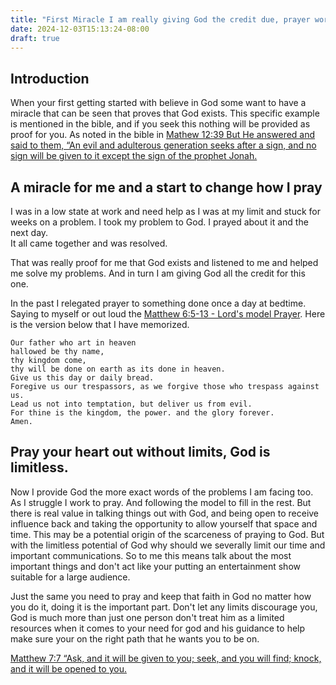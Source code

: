 ```yaml
---
title: "First Miracle I am really giving God the credit due, prayer works"
date: 2024-12-03T15:13:24-08:00
draft: true
---
```

## Introduction 
When your first getting started with believe in God some want to have a miracle that can be seen that proves that God exists. This specific example is mentioned in the bible, and if you seek this nothing will be provided as proof for you. As noted in the bible in  [Mathew 12:39 But He answered and said to them, “An evil and adulterous generation seeks after a sign, and no sign will be given to it except the sign of the prophet Jonah.](https://www.biblegateway.com/passage/?search=mathew%2012%3A39&version=NKJV)

## A miracle for me and a start to change how I pray

I was in a low state at work and need help as I was at my limit and stuck for weeks on a problem. I took my problem to God. I prayed about it and the next day.  
It all came together and was resolved. 

That was really proof for me that God exists and listened to me and helped me solve my problems. And in turn I am giving God all the credit for this one.

In the past I relegated prayer to something done once a day at bedtime. Saying to myself or out loud the [Matthew 6:5-13 - Lord's model Prayer](https://www.biblegateway.com/passage/?search=Matthew%206%3A5-13&version=NKJV). Here is the version below that I have memorized.

    Our father who art in heaven
    hallowed be thy name,
    thy kingdom come,
    thy will be done on earth as its done in heaven.
    Give us this day or daily bread.
    Foregive us our trespassors, as we forgive those who trespass against us.
    Lead us not into temptation, but deliver us from evil.
    For thine is the kingdom, the power. and the glory forever.
    Amen.


## Pray your heart out without limits, God is limitless.

Now I provide God the more exact words of the problems I am facing too. As I struggle I work to pray. And following the model to fill in the rest. But there is real value in talking things out with God, and being open to receive influence back and taking the opportunity to allow yourself that space and time. This may be a potential origin of the scarceness of praying to God. But with the limitless potential of God why should we severally limit our time and important communications. So to me this means talk about the most important things and don't act like your putting an entertainment show suitable for a large audience.

Just the same you need to pray and keep that faith in God no matter how you do it, doing it is the important part. Don't let any limits discourage you, God is much more than just one person don't treat him as a limited resources when it comes to your need for god and his guidance to help make sure your on the right path that he wants you to be on.

[Matthew 7:7 “Ask, and it will be given to you; seek, and you will find; knock, and it will be opened to you.](https://www.biblegateway.com/passage/?search=Matthew%207%3A7&version=NKJV)